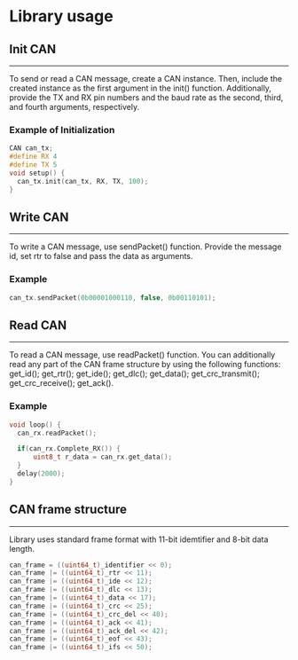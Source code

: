 # Library usage
## Init CAN  
---
To send or read a CAN message, create a CAN instance. Then, include the created instance as the first argument in the init() function. Additionally, provide the TX and RX pin numbers and the baud rate as the second, third, and fourth arguments, respectively.
### Example of Initialization
```cpp
CAN can_tx;
#define RX 4
#define TX 5
void setup() {
  can_tx.init(can_tx, RX, TX, 100);
}
```
## Write CAN  
---
To write a CAN message, use sendPacket() function. Provide the message id, set rtr to false and pass the data as arguments.
### Example
```cpp
can_tx.sendPacket(0b00001000110, false, 0b00110101);
```
## Read CAN  
---
To read a CAN message, use readPacket() function. You can additionally read any part of the CAN frame structure by using the following functions: get_id(); get_rtr(); get_ide(); get_dlc(); get_data(); get_crc_transmit(); get_crc_receive(); get_ack().
### Example 
```cpp
void loop() {
  can_rx.readPacket();

  if(can_rx.Complete_RX()) {
      uint8_t r_data = can_rx.get_data();
  }
  delay(2000);
}
```
## CAN frame structure
---
Library uses standard frame format with 11-bit idemtifier and 8-bit data length.
```cpp
can_frame = ((uint64_t)_identifier << 0);
can_frame |= ((uint64_t)_rtr << 11);
can_frame |= ((uint64_t)_ide << 12);
can_frame |= ((uint64_t)_dlc << 13);
can_frame |= ((uint64_t)_data << 17);
can_frame |= ((uint64_t)_crc << 25);
can_frame |= ((uint64_t)_crc_del << 40);
can_frame |= ((uint64_t)_ack << 41);
can_frame |= ((uint64_t)_ack_del << 42);
can_frame |= ((uint64_t)_eof << 43);
can_frame |= ((uint64_t)_ifs << 50);
```